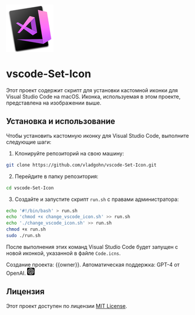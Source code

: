 <p align="left">
  <img src="./resouces/Code.png" width="128" alt="Иконка Visual Studio Code">
</p>

# vscode-Set-Icon

Этот проект содержит скрипт для установки кастомной иконки для Visual Studio Code на macOS. Иконка, используемая в этом проекте, представлена на изображении выше.

## Установка и использование

Чтобы установить кастомную иконку для Visual Studio Code, выполните следующие шаги:

1. Клонируйте репозиторий на свою машину:
```bash
git clone https://github.com/vladgohn/vscode-Set-Icon.git
```

2. Перейдите в папку репозитория:
```bash
cd vscode-Set-Icon
```
3. Создайте и запустите скрипт `run.sh` с правами администратора:
```bash
echo '#!/bin/bash' > run.sh
echo 'chmod +x change_vscode_icon.sh' >> run.sh
echo './change_vscode_icon.sh' >> run.sh
chmod +x run.sh
sudo ./run.sh
```
После выполнения этих команд Visual Studio Code будет запущен с новой иконкой, указанной в файле `Code.icns`.

Создание проекта: {{owner}}. Автоматическая поддержка: GPT-4 от OpenAI. <img width="20" height="20" src="./resouces/GPT4.svg">

## Лицензия
Этот проект доступен по лицензии [MIT License](./LICENSE).
